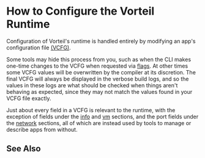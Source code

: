 # How to Configure the Vorteil Runtime

Configuration of Vorteil's runtime is handled entirely by modifying an app's 
configuration file [(VCFG)](../../../apps/vcfg/introduction). 

Some tools may hide this process from you, such as when the CLI makes one-time 
changes to the VCFG when requested via [flags](../../../cli/vcfgs/flags). At 
other times some VCFG values will be overwritten by the compiler at its 
discretion. The final VCFG will always be displayed in the verbose build logs, 
and so the values in these logs are what should be checked when things aren't 
behaving as expected, since they may not match the values found in your VCFG 
file exactly.

Just about every field in a VCFG is relevant to the runtime, with the exception 
of fields under the [info](../../../apps/vcfg/info) and 
[vm](../../../apps/vcfg/vm) sections, and the port fields under the 
[network](../../../apps/vcfg/network) sections, all of which are instead used 
by tools to manage or describe apps from without.

## See Also

